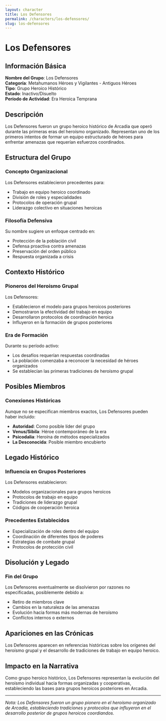 ```yaml
---
layout: character
title: Los Defensores
permalink: /characters/los-defensores/
slug: los-defensores
---
```


# Los Defensores

## Información Básica

**Nombre del Grupo**: Los Defensores  
**Categoría**: Metahumanos Héroes y Vigilantes - Antiguos Héroes  
**Tipo**: Grupo Heroico Histórico  
**Estado**: Inactivo/Disuelto  
**Período de Actividad**: Era Heroica Temprana

## Descripción

Los Defensores fueron un grupo heroico histórico de Arcadia que operó durante las primeras eras del heroísmo organizado. Representan uno de los primeros intentos de formar un equipo estructurado de héroes para enfrentar amenazas que requerían esfuerzos coordinados.

## Estructura del Grupo

### Concepto Organizacional
Los Defensores establecieron precedentes para:
- Trabajo en equipo heroico coordinado
- División de roles y especialidades
- Protocolos de operación grupal
- Liderazgo colectivo en situaciones heroicas

### Filosofía Defensiva
Su nombre sugiere un enfoque centrado en:
- Protección de la población civil
- Defensa proactiva contra amenazas
- Preservación del orden público
- Respuesta organizada a crisis

## Contexto Histórico

### Pioneros del Heroísmo Grupal
Los Defensores:
- Establecieron el modelo para grupos heroicos posteriores
- Demostraron la efectividad del trabajo en equipo
- Desarrollaron protocolos de coordinación heroica
- Influyeron en la formación de grupos posteriores

### Era de Formación
Durante su período activo:
- Los desafíos requerían respuestas coordinadas
- La población comenzaba a reconocer la necesidad de héroes organizados
- Se establecían las primeras tradiciones de heroísmo grupal

## Posibles Miembros

### Conexiones Históricas
Aunque no se especifican miembros exactos, Los Defensores pueden haber incluido:
- **Autoridad**: Como posible líder del grupo
- **Venus/Sibila**: Héroe contemporáneo de la era
- **Psicodalia**: Heroína de métodos especializados
- **La Desconocida**: Posible miembro encubierto

## Legado Histórico

### Influencia en Grupos Posteriores
Los Defensores establecieron:
- Modelos organizacionales para grupos heroicos
- Protocolos de trabajo en equipo
- Tradiciones de liderazgo grupal
- Códigos de cooperación heroica

### Precedentes Establecidos
- Especialización de roles dentro del equipo
- Coordinación de diferentes tipos de poderes
- Estrategias de combate grupal
- Protocolos de protección civil

## Disolución y Legado

### Fin del Grupo
Los Defensores eventualmente se disolvieron por razones no especificadas, posiblemente debido a:
- Retiro de miembros clave
- Cambios en la naturaleza de las amenazas
- Evolución hacia formas más modernas de heroísmo
- Conflictos internos o externos

## Apariciones en las Crónicas

Los Defensores aparecen en referencias históricas sobre los orígenes del heroísmo grupal y el desarrollo de tradiciones de trabajo en equipo heroico.

## Impacto en la Narrativa

Como grupo heroico histórico, Los Defensores representan la evolución del heroísmo individual hacia formas organizadas y cooperativas, estableciendo las bases para grupos heroicos posteriores en Arcadia.

---

*Nota: Los Defensores fueron un grupo pionero en el heroísmo organizado de Arcadia, estableciendo tradiciones y protocolos que influyeron en el desarrollo posterior de grupos heroicos coordiandos.*